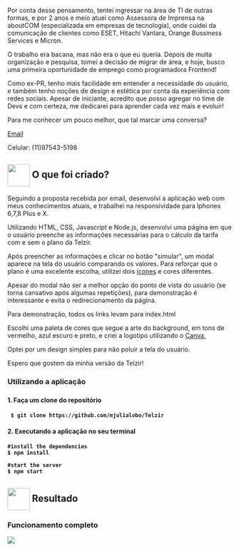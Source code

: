 
<P>Por conta desse pensamento, tentei ingressar na área de TI de outras formas, e por 2 anos e meio atuei como
Assessora de Imprensa na aboutCOM (especializada em empresas de tecnologia), onde cuidei da comunicação de clientes como
 ESET, Hitachi Vantara, Orange Bussiness Services e Micron.</p>

<p> O trabalho era bacana, mas não era o que eu queria. Depois de muita organização e pesquisa, tomei a decisão de migrar de área, e hoje, busco uma primeira oportunidade
de emprego como programadora Frontend!</p>

<p> Como ex-PR, tenho mais facilidade em entender a necessidade do usuário, e também tenho noções de design e estética por conta da experiência com redes sociais.
Apesar de iniciante, acredito que posso agregar no time de Devs e com certeza, me dedicarei para aprender cada vez mais e evoluir!</p>

<p> Para me conhecer um pouco melhor, que tal marcar uma conversa? </p>
<p><a href="mailto:mjulialobo23@gmail.com">Email</a></p>
<p>Celular: (11)97543-5198 </a></p>


<h2> <img src= "https://i.pinimg.com/originals/51/52/ae/5152aecf9ab2b53914e2684c8165572f.png" width="50px" height="50px" align="center"/> O que foi criado? </h2>

<p>Seguindo a proposta recebida por email, desenvolvi a aplicação web com meus conhecimentos atuais, e trabalhei na responsividade para Iphones 6,7,8 Plus e X.</p>

<p>Utilizando HTML, CSS, Javascript e Node.js, desenvolvi uma página em que o usuário preenche as informações necessárias para o cálculo da tarifa com e sem o plano da Telzir. </p>
<p> Após preencher as informações e clicar no botão "simular", um modal aparece na tela do usuário comparando os valores. Para reforçar que o plano é uma excelente escolha, utilizei dois <a href="https://www.flaticon.com/home"> ícones<a> e cores diferentes.</p>
 
<p> Apesar do modal não ser a melhor opção do ponto de vista do usuário (se torna cansativo após algumas repetições), para demonstração é interessante e evita o redirecionamento da página.<p>

<p> Para demonstração, todos os links levam para index.html </p>

<p> Escolhi uma paleta de cores que segue a arte do background, em tons de vermelho, azul escuro e preto, e criei a logotipo utilizando o <a href="https://www.canva.com/"> Canva.</a></p>
<p> Optei por um design simples para não poluir a tela do usuário. </p>

<p> Espero que gostem da minha versão da Telzir! </p>

   
<h3> Utilizando a aplicação <h3>
<h4> 1. Faça um clone do repositório<h4>

```
 $ git clone https://github.com/mjulialobo/Telzir
```

<h4> 2. Executando a aplicação no seu terminal<h4>

```
#install the dependencies
$ npm install

#start the server
$ npm start

```
<h2><img src="https://image.flaticon.com/icons/png/512/110/110614.png"width="50px" height="50px" align="center"/> Resultado</h2>

<h3> Funcionamento completo </h3>
<img src="https://user-images.githubusercontent.com/65983895/87823895-9fa8db00-c84a-11ea-9af0-a09d92ef8621.gif"/>

